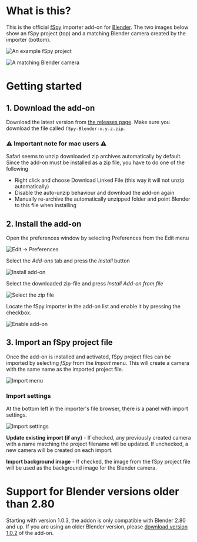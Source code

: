 # What is this?

This is the official [fSpy](https://fspy.io) importer add-on for [Blender](https://blender.org). The two images below show an fSpy project (top) and a matching Blender camera created by the importer (bottom).

![An example fSpy project](readme_images/help_fspy.jpg)

![A matching Blender camera](readme_images/help_blender.jpg)

# Getting started

## 1. Download the add-on

Download the latest version from [the releases page](https://github.com/stuffmatic/fSpy-Blender/releases). Make sure you download the file called `fSpy-Blender-x.y.z.zip`.

### ⚠️ __Important note for mac users__ ⚠️

Safari seems to unzip downloaded zip archives automatically by default. Since the add-on must be installed as a zip file, you have to do one of the following

* Right click and choose Download Linked File (this way it will not unzip automatically)
* Disable the auto-unzip behaviour and download the add-on again
* Manually re-archive the automatically unzipped folder and point Blender to this file when installing

## 2. Install the add-on

Open the preferences window by selecting Preferences from the Edit menu

![Edit -> Preferences](readme_images/help_edit_preferences.png)

Select the _Add-ons_ tab and press the _Install_ button

![Install add-on](readme_images/help_addons_install.png)

Select the downloaded zip-file and press _Install Add-on from file_

![Select the zip file](readme_images/help_select_zip.png)

Locate the fSpy importer in the add-on list and enable it by pressing the checkbox.

![Enable add-on](readme_images/help_enable_addon.png)

## 3. Import an fSpy project file

Once the add-on is installed and activated, fSpy project files can be imported by selecting _fSpy_ from the _Import_ menu. This will create a camera with the same name as the imported project file.

![Import menu](readme_images/help_import_menu.png)

### Import settings

At the bottom left in the importer's file browser, there is a panel with import settings.

![Import settings](readme_images/help_import_settings.png)

__Update existing import (if any)__ - If checked, any previously created camera with a name matching the project filename will be updated. If unchecked, a new camera will be created on each import. 

__Import background image__ - If checked, the image from the fSpy project file will be used as the background image for the Blender camera.

# Support for Blender versions older than 2.80

Starting with version 1.0.3, the addon is only compatible with Blender 2.80 and up. If you are using an older Blender version, please [download version 1.0.2](https://github.com/stuffmatic/fSpy-Blender/releases/tag/v1.0.2) of the add-on.
